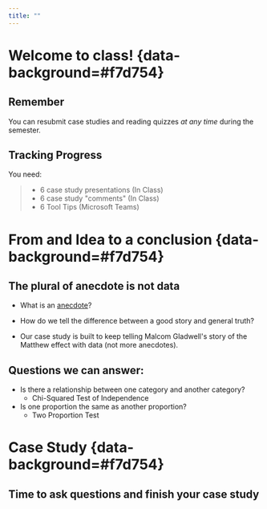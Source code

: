 ```yaml
---
title: ""
---
```


# Welcome to class! {data-background=#f7d754}

## Remember

You can resubmit case studies and reading quizzes *at any time* during the semester.

## Tracking Progress

You need:

> - 6 case study presentations (In Class)
> - 6 case study "comments" (In Class)
> - 6 Tool Tips (Microsoft Teams)

# From and Idea to a conclusion {data-background=#f7d754}

## The plural of anecdote is not data

- What is an [anecdote](https://www.google.com/search?q=anecdote&oq=anecdote&aqs=chrome..69i57j69i60.1926j0j4&sourceid=chrome&ie=UTF-8)?

- How do we tell the difference between a good story and general truth?

- Our case study is built to keep telling Malcom Gladwell's story of the Matthew effect with data (not more anecdotes).

## Questions we can answer:

- Is there a relationship between one category and another category?
  - Chi-Squared Test of Independence
- Is one proportion the same as another proportion?
  - Two Proportion Test

# Case Study {data-background=#f7d754}

## Time to ask questions and finish your case study

